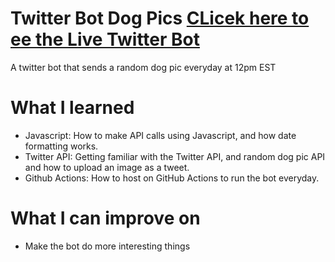 # Twitter Bot Dog Pics [CLicek here to ee the Live Twitter Bot](https://x.com/DogPics_Daily)

A twitter bot that sends a random dog pic everyday at 12pm EST

# What I learned

- Javascript: How to make API calls using Javascript, and how date formatting works.
- Twitter API: Getting familiar with the Twitter API, and random dog pic API and how to upload an image as a tweet.
- Github Actions: How to host on GitHub Actions to run the bot everyday.

# What I can improve on

- Make the bot do more interesting things
